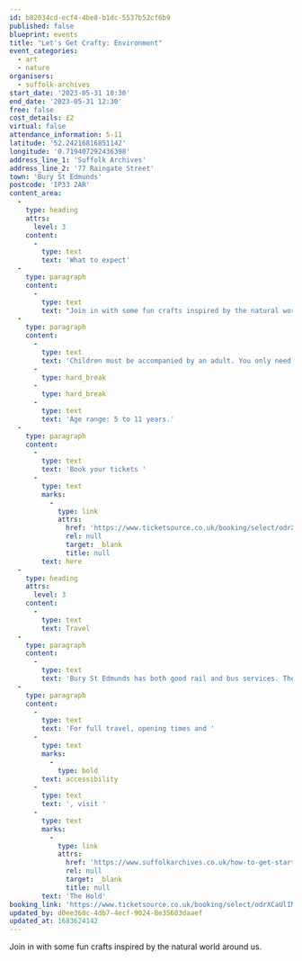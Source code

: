 ```yaml
---
id: b82034cd-ecf4-4be8-b1dc-5537b52cf6b9
published: false
blueprint: events
title: "Let's Get Crafty: Environment"
event_categories:
  - art
  - nature
organisers:
  - suffolk-archives
start_date: '2023-05-31 10:30'
end_date: '2023-05-31 12:30'
free: false
cost_details: £2
virtual: false
attendance_information: 5-11
latitude: '52.24216816851142'
longitude: '0.719407292436398'
address_line_1: 'Suffolk Archives'
address_line_2: '77 Raingate Street'
town: 'Bury St Edmunds'
postcode: 'IP33 2AR'
content_area:
  -
    type: heading
    attrs:
      level: 3
    content:
      -
        type: text
        text: 'What to expect'
  -
    type: paragraph
    content:
      -
        type: text
        text: "Join in with some fun crafts inspired by the natural world around us with Let's Get Crafty at The Hold, Bury St Edmunds."
  -
    type: paragraph
    content:
      -
        type: text
        text: 'Children must be accompanied by an adult. You only need to book tickets for the children attending.'
      -
        type: hard_break
      -
        type: hard_break
      -
        type: text
        text: 'Age range: 5 to 11 years.'
  -
    type: paragraph
    content:
      -
        type: text
        text: 'Book your tickets '
      -
        type: text
        marks:
          -
            type: link
            attrs:
              href: 'https://www.ticketsource.co.uk/booking/select/odrXCaUlIMnG'
              rel: null
              target: _blank
              title: null
        text: here
  -
    type: heading
    attrs:
      level: 3
    content:
      -
        type: text
        text: Travel
  -
    type: paragraph
    content:
      -
        type: text
        text: 'Bury St Edmunds has both good rail and bus services. The nearest bus stop is Brewery Bus Stop a three-minute walk from the venue. There are multiple pay and display car parks in Bury St Edmunds, the nearest to the venue being Chequer Square.'
  -
    type: paragraph
    content:
      -
        type: text
        text: 'For full travel, opening times and '
      -
        type: text
        marks:
          -
            type: bold
        text: accessibility
      -
        type: text
        text: ', visit '
      -
        type: text
        marks:
          -
            type: link
            attrs:
              href: 'https://www.suffolkarchives.co.uk/how-to-get-started-at-suffolk-archives/plan-your-visit/suffolk-archives-branches/bury-st-edmunds-branch/'
              rel: null
              target: _blank
              title: null
        text: 'The Hold'
booking_link: 'https://www.ticketsource.co.uk/booking/select/odrXCaUlIMnG'
updated_by: d0ee360c-4db7-4ecf-9024-8e35603daaef
updated_at: 1683624142
---
```

Join in with some fun crafts inspired by the natural world around us.